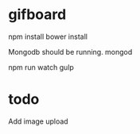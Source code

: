 # gifboard

npm install
bower install

Mongodb should be running.
mongod

npm run watch
gulp

# todo

Add image upload
